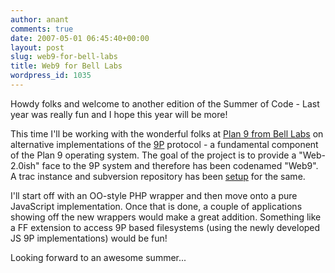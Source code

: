 ```yaml
---
author: anant
comments: true
date: 2007-05-01 06:45:40+00:00
layout: post
slug: web9-for-bell-labs
title: Web9 for Bell Labs
wordpress_id: 1035
---
```


Howdy folks and welcome to another edition of the Summer of Code - Last year was really fun and I hope this year will be more!

This time I'll be working with the wonderful folks at [Plan 9 from Bell Labs](http://replay.waybackmachine.org/20070515140834/http://plan9.bell-labs.com/plan9/) on alternative implementations of the [9P](http://replay.waybackmachine.org/20070515140834/http://cat-v.org/9p/) protocol - a fundamental component of the Plan 9 operating system. The goal of the project is to provide a "Web-2.0ish" face to the 9P system and therefore has been codenamed "Web9". A trac instance and subversion repository has been [setup](http://replay.waybackmachine.org/20070515140834/http://code.kix.in/projects/web9) for the same.

I'll start off with an OO-style PHP wrapper and then move onto a pure JavaScript implementation. Once that is done, a couple of applications showing off the new wrappers would make a great addition. Something like a FF extension to access 9P based filesystems (using the newly developed JS 9P implementations) would be fun!

Looking forward to an awesome summer...
